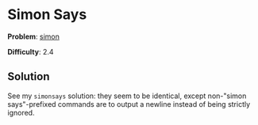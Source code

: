 # Simon Says

**Problem**: [simon](https://open.kattis.com/problems/simon)

**Difficulty**: 2.4

## Solution

See my ``simonsays`` solution: they seem to be identical, except non-"simon says"-prefixed commands are to output a newline instead of being strictly ignored.
